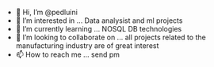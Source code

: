 - 👋 Hi, I’m @pedluini
- 👀 I’m interested in ... Data analysist and ml projects
- 🌱 I’m currently learning ... NOSQL DB technologies
- 💞️ I’m looking to collaborate on ... all projects related to the manufacturing industry are of great interest
- 📫 How to reach me ... send pm

<!---
pedluini/pedluini is a ✨ special ✨ repository because its `README.md` (this file) appears on your GitHub profile.
You can click the Preview link to take a look at your changes.
--->
